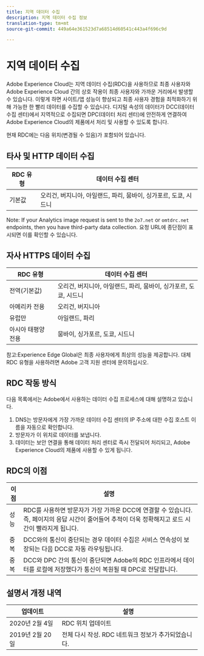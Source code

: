 ```yaml
---
title: 지역 데이터 수집
description: 지역 데이터 수집 정보
translation-type: tm+mt
source-git-commit: 449a64e361523d7a68514d60541c443a4f696c9d

---
```



# 지역 데이터 수집

Adobe Experience Cloud는 지역 데이터 수집(RDC)을 사용하므로 최종 사용자와 Adobe Experience Cloud 간의 상호 작용이 최종 사용자와 가까운 거리에서 발생할 수 있습니다. 이렇게 하면 사이트/앱 성능이 향상되고 최종 사용자 경험을 최적화하기 위해 가능한 한 빨리 데이터를 수집할 수 있습니다. 디지털 속성의 데이터가 DCC(데이터 수집 센터)에서 지역적으로 수집되면 DPC(데이터 처리 센터)에 안전하게 연결하여 Adobe Experience Cloud의 제품에서 처리 및 사용할 수 있도록 합니다.

현재 RDC에는 다음 위치(변경될 수 있음)가 포함되어 있습니다.

## 타사 및 HTTP 데이터 수집

| RDC 유형 | 데이터 수집 센터 |
|---------------------|-------------------|
| 기본값 | 오리건, 버지니아, 아일랜드, 파리, 뭄바이, 싱가포르, 도쿄, 시드니 |

Note: If your Analytics image request is sent to the `2o7.net` or `omtdrc.net` endpoints, then you have third-party data collection. 요청 URL에 종단점이 표시되면 이를 확인할 수 있습니다.

## 자사 HTTPS 데이터 수집

| RDC 유형 | 데이터 수집 센터 |
|---------------------|-------------------|
| 전역(기본값) | 오리건, 버지니아, 아일랜드, 파리, 뭄바이, 싱가포르, 도쿄, 시드니 |
| 아메리카 전용 | 오리건, 버지니아 |
| 유럽만 | 아일랜드, 파리 |
| 아시아 태평양 전용 | 뭄바이, 싱가포르, 도쿄, 시드니 |

참고:Experience Edge Global은 최종 사용자에게 최상의 성능을 제공합니다.  대체 RDC 유형을 사용하려면 Adobe 고객 지원 센터에 문의하십시오.

## RDC 작동 방식

다음 목록에서는 Adobe에서 사용하는 데이터 수집 프로세스에 대해 설명하고 있습니다.

1. DNS는 방문자에게 가장 가까운 데이터 수집 센터의 IP 주소에 대한 수집 호스트 이름을 자동으로 확인합니다.
1. 방문자가 이 위치로 데이터를 보냅니다.
1. 데이터는 보안 연결을 통해 데이터 처리 센터로 즉시 전달되어 처리되고, Adobe Experience Cloud의 제품에 사용할 수 있게 됩니다.

## RDC의 이점

| 이점 | 설명 |
|---------|-----------|
| 성능 | RDC를 사용하면 방문자가 가장 가까운 DCC에 연결할 수 있습니다. 즉, 페이지의 응답 시간이 줄어들어 추적이 더욱 정확해지고 로드 시간이 빨라지게 됩니다. |
| 중복 | DCC와의 통신이 중단되는 경우 데이터 수집은 서비스 연속성이 보장되는 다음 DCC로 자동 라우팅됩니다. |
| 중복 | DCC와 DPC 간의 통신이 중단되면 Adobe의 RDC 인프라에서 데이터를 로컬에 저장했다가 통신이 복원될 때 DPC로 전달합니다. |

## 설명서 개정 내역

| 업데이트 | 설명 |
|--------|---------|
| 2020년 2월 4일 | RDC 위치 업데이트 |
| 2019년 2월 20일 | 전체 다시 작성. RDC 네트워크 정보가 추가되었습니다. |
